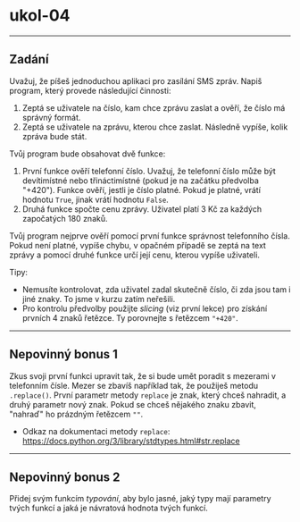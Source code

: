 # ukol-04

---

## Zadání
Uvažuj, že píšeš jednoduchou aplikaci pro zasílání SMS zpráv. Napiš program, který provede následující činnosti:

1. Zeptá se uživatele na číslo, kam chce zprávu zaslat a ověří, že číslo má správný formát.
1. Zeptá se uživatele na zprávu, kterou chce zaslat. Následně vypíše, kolik zpráva bude stát.

Tvůj program bude obsahovat dvě funkce:
1. První funkce ověří telefonní číslo. Uvažuj, že telefonní číslo může být devítimístné nebo třináctimístné (pokud je na začátku předvolba "+420"). Funkce ověří, jestli je číslo platné. Pokud je platné, vrátí hodnotu `True`, jinak vrátí hodnotu `False`.
1. Druhá funkce spočte cenu zprávy. Uživatel platí 3 Kč za každých započatých 180 znaků.

Tvůj program nejprve ověří pomocí první funkce správnost telefonního čísla. Pokud není platné,
vypíše chybu, v opačném případě se zeptá na text zprávy a pomocí druhé funkce určí její cenu, kterou
vypíše uživateli.

Tipy: 
* Nemusíte kontrolovat, zda uživatel zadal skutečně číslo, či zda jsou tam i jiné znaky. To jsme
v kurzu zatím neřešili.
* Pro kontrolu předvolby použijte _slicing_ (viz první lekce) pro získání prvních 4 znaků řetězce. Ty porovnejte s řetězcem `"+420"`.

---

## Nepovinný bonus 1

Zkus svoji první funkci upravit tak, že si bude umět poradit s mezerami v telefonním čísle. Mezer se zbavíš například tak, že použiješ metodu `.replace()`.
První parametr metody `replace` je znak, který chceš nahradit, a druhý parametr nový znak. Pokud se chceš nějakého znaku zbavit, "nahraď" ho prázdným řetězcem `""`.

* Odkaz na dokumentaci metody `replace`: https://docs.python.org/3/library/stdtypes.html#str.replace

---

## Nepovinný bonus 2
Přidej svým funkcím _typování_, aby bylo jasné, jaký typy mají parametry tvých funkcí a jaká je návratová hodnota tvých funkcí.
